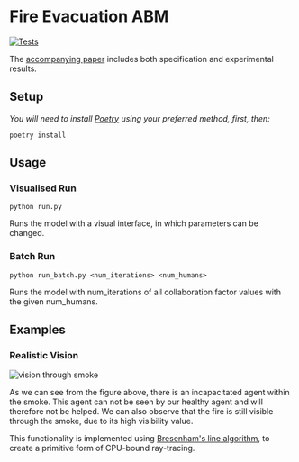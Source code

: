 # Fire Evacuation ABM

[![Tests](https://github.com/Chadsr/MesaFireEvacuation/actions/workflows/tests.yml/badge.svg)](https://github.com/Chadsr/MesaFireEvacuation/actions/workflows/tests.yml)

The [accompanying paper](./docs/Influence_of_Human_Behaviour_in_the_Evacuation_of_a_Burning_Building.pdf) includes both specification and experimental results.

## Setup
*You will need to install [Poetry](https://python-poetry.org/docs/) using your preferred method, first, then:*

```
poetry install
```

## Usage
### Visualised Run

```
python run.py
```

Runs the model with a visual interface, in which parameters can be changed.

### Batch Run

```
python run_batch.py <num_iterations> <num_humans>
```

Runs the model with num_iterations of all collaboration factor values with the given num_humans.

## Examples

### Realistic Vision

![vision through smoke](https://github.com/Chadsr/MesaFireEvacuation/blob/master/images/vision.png?raw=true)

As we can see from the figure above, there is an incapacitated agent within the smoke. This agent can not be seen by our healthy agent and will therefore not be helped. We can also observe that the fire is still visible through the smoke, due to its high visibility value.

This functionality is implemented using [Bresenham's line algorithm](https://en.wikipedia.org/wiki/Bresenham's_line_algorithm), to create a primitive form of CPU-bound ray-tracing.
